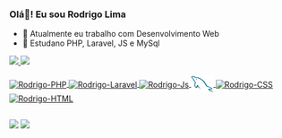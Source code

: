 ### Olá👋! Eu sou Rodrigo Lima

- 🔭 Atualmente eu trabalho com Desenvolvimento Web
- 🌱 Estudano PHP, Laravel, JS e MySql

<div> 
   <a href="https://github.com/rodrigoDev6">
   <!--THE PROGRAMMING LANGUAGES I USE THE MOST-->
   <img height="180em" src="https://github-readme-stats.vercel.app/api/top-langs/?username=rodrigoDev6&layout=compact&langs_count=7&theme=algolia"/>
   <!--MY GITHUB STATISTICS-->
   <img height="160em"  src="https://github-readme-stats.vercel.app/api?username=rodrigoDev6&show_icons=true&theme=algolia&include_all_commits=true&count_private=true" >
</div>

<div style="display: inline_block"><br>
  <img align="center" alt="Rodrigo-PHP" height="30" width="40" src="https://cdn.jsdelivr.net/gh/devicons/devicon/icons/php/php-plain.svg" />
  <img align="center" alt="Rodrigo-Laravel" height="30" width="40" src="https://cdn.jsdelivr.net/gh/devicons/devicon/icons/laravel/laravel-plain-wordmark.svg">
  <img align="center" alt="Rodrigo-Js" height="30" width="40" src="https://cdn.jsdelivr.net/gh/devicons/devicon/icons/javascript/javascript-plain.svg">
  <img align="center" alt="Rodrigo-MySql" height="30" width="40" src="https://raw.githubusercontent.com/devicons/devicon/master/icons/mysql/mysql-plain.svg">
  <img align="center" alt="Rodrigo-CSS" height="30" width="40" src="https://cdn.jsdelivr.net/gh/devicons/devicon/icons/css3/css3-plain-wordmark.svg">
  <img align="center" alt="Rodrigo-HTML" height="30" width="40" src="https://cdn.jsdelivr.net/gh/devicons/devicon/icons/html5/html5-original.svg">
</div>

##

<div> 
  <a href="https://www.linkedin.com/in/rodrigoDev6" target="_blank"><img src="https://img.shields.io/badge/-LinkedIn-%230077B5?style=for-the-badge&logo=linkedin&logoColor=white" target="_blank"></a> 
  <a href = "mailto:rodrigodev6@gmail.com"><img src="https://img.shields.io/badge/-Gmail-%23333?style=for-the-badge&logo=gmail&logoColor=white" target="_blank"></a>
</div>
